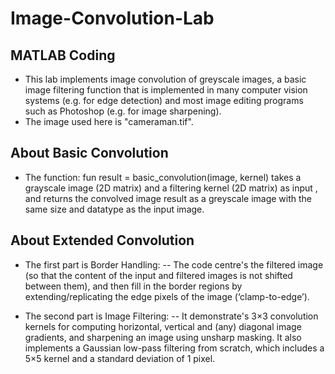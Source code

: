 # Image-Convolution-Lab

## MATLAB Coding
- This lab implements image convolution of greyscale images, a basic image filtering function that is implemented in many computer vision systems (e.g. for edge detection) and most image editing programs such as Photoshop (e.g. for image sharpening).
- The image used here is "cameraman.tif".

## About Basic Convolution
- The function: fun result = basic_convolution(image, kernel) takes a grayscale image (2D matrix) and a filtering kernel (2D matrix) as input , and returns the convolved image result as a greyscale image with the same size and datatype as the input image.

## About Extended Convolution
- The first part is Border Handling:
-- The code centre's the filtered image (so that the content of the input and filtered images is not shifted between them), and then fill in the border regions by extending/replicating the edge pixels of the image (‘clamp-to-edge’).

- The second part is Image Filtering:
-- It demonstrate's 3×3 convolution kernels for computing horizontal, vertical and (any) diagonal image gradients, and sharpening an image using unsharp masking. It also implements a Gaussian low-pass filtering from scratch, which includes a 5×5 kernel and a standard deviation of 1 pixel.
